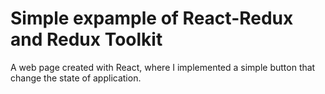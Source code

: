 # Simple expample of React-Redux and Redux Toolkit

A web page created with React, where I implemented a simple button that change the state of application.